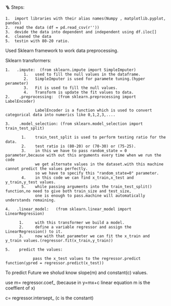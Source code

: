 🪜 Steps:

    1.  import libraries with their alias names(Numpy , matplotlib.pyplot, pandas)
    2.  read the data (df = pd.read_csv(r''))
    3.  devide the data into dependent and independent using df.iloc[]
    4.  cleaned the data
    5.  testin with 80-20 ratio.

Used Sklearn framework to work data preprocessing. 

Sklearn transformers:

    1.   .impute:  (from sklearn.impute import SimpleImputer)
            1.   used to fill the null values in the dataframe.
            2.   SimpleImputer is used for paramete tuning.(hyper perameter)
            3.   Fit is used to fill the null values.
            4.   Transform is update the fit values to data.
    2.    .preprocessing:  (from sklearn.preprocessing import LabelEncoder)

                 LabelEncoder is a function which is used to convert categorical data into numerics like 0,1,2,3,....

    3.    .model_selection: (from sklearn.model_selection import train_test_split)

           1.    train_test_split is used to perform testing ratio for the data.
           2.    test ratio is (80-20) or (70-30) or (75-25).
           3.    in this we have to pass random_state = 0 parameter,because with out this arguments every time when we run the code
                 we get alternate values in the dataset.with this machine cannot predict the values perfectly.
                 so we have to specify this "random_state=0" parameter.
           4.    in this code we can find x_train,x_test and y_train,y_test values.
           5.    while passing arguments into the train_test_split() function,no need to give both train_size and test_size,
                 one is enough to pass.machine will automatically understands remaining.
    
    4.   .linear_model:   (from sklearn.linear_model import LinearRegression)

          1.     with this transformer we build a model.
          2.     define a variable regressor and assign the LinearRegression() to it.
          3.     now with that parameter we can fit the x_train and y_train values.(regressor.fit(x_train,y_train))

    5.    predict the values:

                pass the x_test values to the regressor.predict function(ypred = regressor.predict(x_test))


To predict Future we sholud know slope(m) and constant(c) values.

use  m= regressor.coef_           (because in y=mx+c linear equation m is the coeffient of x)

c= regressor.intersept_      (c is the constant)
